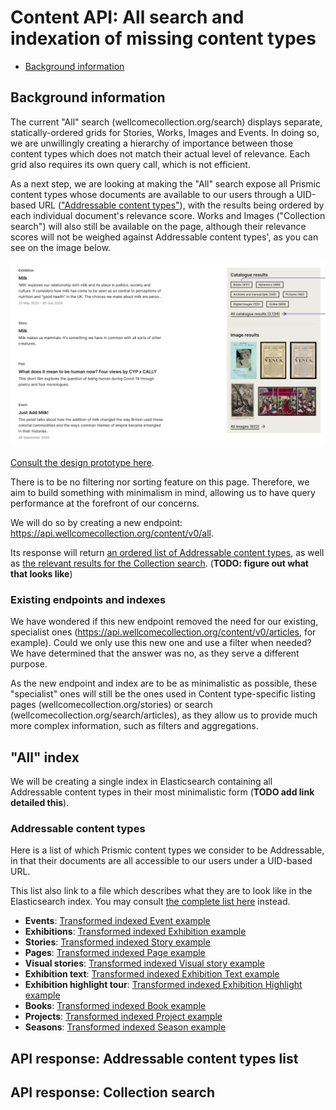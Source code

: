 # Content API: All search and indexation of missing content types

<!-- TODO add relevant sections -->
- [Background information](#background-information)

## Background information

The current "All" search (wellcomecollection.org/search) displays separate, statically-ordered grids for Stories, Works, Images and Events. In doing so, we are unwillingly creating a hierarchy of importance between those content types which does not match their actual level of relevance. Each grid also requires its own query call, which is not efficient.

As a next step, we are looking at making the "All" search expose all Prismic content types whose documents are available to our users through a UID-based URL (["Addressable content types"](#addressable-content-types)), with the results being ordered by each individual document's relevance score. Works and Images ("Collection search") will also still be available on the page, although their relevance scores will not be weighed against Addressable content types', as you can see on the image below. 

<img src="./assets/prototype.png" alt="Design prototype for the 'All' search page" />

[Consult the design prototype here](https://www.figma.com/design/qssPpJy1lOWSFtuACajkZr/Global-search?node-id=4656-12994&node-type=canvas&m=dev). 

There is to be no filtering nor sorting feature on this page. Therefore, we aim to build something with minimalism in mind, allowing us to have query performance at the forefront of our concerns.

We will do so by creating a new endpoint: https://api.wellcomecollection.org/content/v0/all. 

Its response will return [an ordered list of Addressable content types](#api-response-addressable-content-types-list), as well as [the relevant results for the Collection search](#api-response-collection-search). (**TODO: figure out what that looks like**)


### Existing endpoints and indexes
We have wondered if this new endpoint removed the need for our existing, specialist ones (https://api.wellcomecollection.org/content/v0/articles, for example). Could we only use this new one and use a filter when needed? We have determined that the answer was no, as they serve a different purpose.

As the new endpoint and index are to be as minimalistic as possible, these "specialist" ones will still be the ones used in Content type-specific listing pages (wellcomecollection.org/stories) or search (wellcomecollection.org/search/articles), as they allow us to provide much more complex information, such as filters and aggregations.

## "All" index
We will be creating a single index in Elasticsearch containing all Addressable content types in their most minimalistic form (**TODO add link detailed this**).

<!-- TODO what does it look like? How does it get updated? -->

### Addressable content types
Here is a list of which Prismic content types we consider to be Addressable, in that their documents are all accessible to our users under a UID-based URL.

This list also link to a file which describes what they are to look like in the Elasticsearch index. You may consult [the complete list here](./transformedDocuments) instead.
- **Events**: [Transformed indexed Event example](./transformedDocuments/eventDocument.ts)
- **Exhibitions**: [Transformed indexed Exhibition example](./transformedDocuments/exhibitionDocument.ts)
- **Stories**:  [Transformed indexed Story example](./transformedDocuments/storyDocument.ts)
- **Pages**:  [Transformed indexed Page example](./transformedDocuments/pageDocument.ts)
- **Visual stories**:  [Transformed indexed Visual story example](./transformedDocuments/visualStoryDocument.ts)
- **Exhibition text**:  [Transformed indexed Exhibition Text example](./transformedDocuments/exhibitionTextDocument.ts)
- **Exhibition highlight tour**:  [Transformed indexed Exhibition Highlight example](./transformedDocuments/exhibitionHighlightDocument.ts)
- **Books**:  [Transformed indexed Book example](./transformedDocuments/bookDocument.ts)
- **Projects**:  [Transformed indexed Project example](./transformedDocuments/projectDocument.ts)
- **Seasons**:  [Transformed indexed Season example](./transformedDocuments/seasonDocument.ts)

## API response: Addressable content types list
<!-- TODO figure out default order -->
<!-- [API response](./api-response.ts)  -->

## API response: Collection search
<!-- TODO, what shape does this have? -->